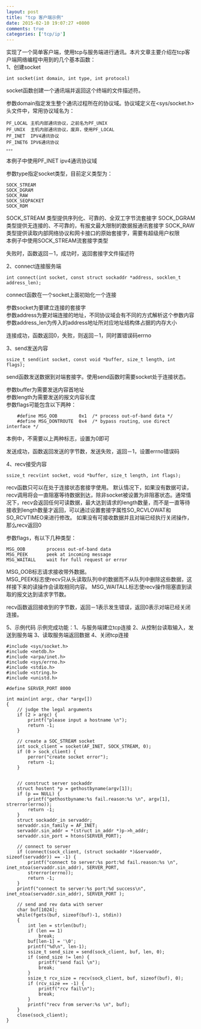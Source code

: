 ```yaml
---
layout: post
title: "tcp 客户端示例"
date: 2015-02-10 19:07:27 +0800
comments: true
categories: ['tcp/ip']
---
```

实现了一个简单客户端，使用tcp与服务端进行通讯。本片文章主要介绍在tcp客户端网络编程中用到的几个基本函数：  
1、创建socket
  
	int socket(int domain, int type, int protocol)
socket函数创建一个通讯端并返回这个终端的文件描述符。  

参数domain指定发生整个通讯过程所在的协议域。协议域定义在<sys/socket.h>头文件中，常用协议域名为：
	
	PF_LOCAL 主机内部通讯协议，之前名为PF_UNIX
	PF_UNIX  主机内部通讯协议，废弃，使用PF_LOCAL
	PF_INET  IPV4通讯协议
	PF_INET6 IPV6通讯协议
	。。。
本例子中使用PF_INET ipv4通讯协议域  

参数type指定socket类型，目前定义类型为：  
	
	SOCK_STREAM									     
	SOCK_DGRAM
	SOCK_RAW
	SOCK_SEQPACKET
	SOCK_RDM
SOCK_STREAM 类型提供序列化、可靠的、全双工字节流套接字
SOCK_DGRAM 类型提供无连接的、不可靠的，有报文最大限制的数据报通讯套接字
SOCK_RAW 类型提供读取内部网络协议和网卡接口的原始套接字，需要有超级用户权限  
本例子中使用SOCK_STREAM流套接字类型  

失败时，函数返回－1，成功时，返回套接字文件描述符  

2、connect连接服务端  

	int connect(int socket, const struct sockaddr *address, socklen_t address_len);
connect函数在一个socket上面初始化一个连接

参数socket为要建立连接的套接字  
参数address为要对端连接的地址，不同协议域会有不同的方式解析这个参数内容
参数address_len为传入的address地址所对应地址结构体占据的内存大小

连接成功，函数返回0，失败，则返回－1，同时置错误码errno

<!-- more --> 

3、send发送内容

	ssize_t send(int socket, const void *buffer, size_t length, int flags);

send函数发送数据到对端套接字。使用send函数时需要socket处于连接状态。  

参数buffer为需要发送内容首地址  
参数length为需要发送的报文内容长度  
参数flags可能包含以下两种：  
		
		#define MSG_OOB        0x1  /* process out-of-band data */
    	#define MSG_DONTROUTE  0x4  /* bypass routing, use direct interface */
本例中，不需要以上两种标志，设置为0即可

发送成功，函数返回发送的字节数，发送失败，返回－1，设置errno错误码

4、recv接受内容  

	ssize_t recv(int socket, void *buffer, size_t length, int flags);
	
recv函数只可以在处于连接状态套接字使用。
默认情况下，如果没有数据可读，recv调用将会一直阻塞等待数据到达，除非socket被设置为非阻塞状态。通常情况下，recv会返回任何可读数据，最大达到请求的length数量，而不是一直等待接收到length数量才返回，可以通过设置套接字属性SO_RCVLOWAT和SO_RCVTIMEO来进行修改。
如果没有可接收数据并且对端已经执行关闭操作，那么recv返回0

参数flags，有以下几种类型：  
	
	MSG_OOB        process out-of-band data
    MSG_PEEK       peek at incoming message
    MSG_WAITALL    wait for full request or error
MSG_OOB标志请求接收带外数据。  
MSG_PEEK标志使recv只从头读取队列中的数据而不从队列中删除这些数据，这样接下来的读操作会读取相同内容。
MSG_WAITALL标志使recv操作阻塞直到读取的报文达到请求字节数。

recv函数返回接收到的字节数，返回－1表示发生错误，返回0表示对端已经关闭连接。

5、示例代码
示例完成功能：1、与服务端建立tcp连接 2、从控制台读取输入，发送到服务端 3、读取服务端返回数据 4、关闭tcp连接	

	#include <sys/socket.h>
	#include <netdb.h>
	#include <arpa/inet.h>
	#include <sys/errno.h>
	#include <stdio.h>
	#include <string.h>
	#include <unistd.h>

	#define SERVER_PORT 8000

	int main(int argc, char *argv[])
	{
		// judge the legal arguments
		if (2 > argc) {
			printf("please input a hostname \n");
			return -1;
		}

		// create a SOC_STREAM socket
		int sock_client = socket(AF_INET, SOCK_STREAM, 0);
		if (0 > sock_client) {
			perror("create socket error");
			return -1;
		}


		// construct server sockaddr
		struct hostent *p = gethostbyname(argv[1]);
		if (p == NULL) {
			printf("gethostbyname:%s fail.reason:%s \n", argv[1], strerror(errno));
			return -1;
		}
		struct sockaddr_in servaddr;
		servaddr.sin_family = AF_INET;
		servaddr.sin_addr = *(struct in_addr *)p->h_addr;
		servaddr.sin_port = htons(SERVER_PORT);

		// connect to server
		if (connect(sock_client, (struct sockaddr *)&servaddr, sizeof(servaddr)) == -1) {
			printf("connect to server:%s port:%d fail.reason:%s \n", inet_ntoa(servaddr.sin_addr), SERVER_PORT,
			strerror(errno));
			return -1;
		}
		printf("connect to server:%s port:%d success\n", inet_ntoa(servaddr.sin_addr), SERVER_PORT );

		// send and rev data with server
		char buf[1024];
		while(fgets(buf, sizeof(buf)-1,	stdin))
		{
			int len = strlen(buf);
			if (len == 1)
		  		break;
			buf[len-1] = '\0';
			printf("%d\n", len-1);
			ssize_t send_size = send(sock_client, buf, len, 0);
			if (send_size != len) {
				printf("send fail \n");
				break;
			}
			ssize_t rcv_size = recv(sock_client, buf, sizeof(buf), 0);
			if (rcv_size == -1) {
				printf("rcv fail\n");
				break;
			}
			printf("recv from server:%s \n", buf);
		}
		close(sock_client);
	}	

